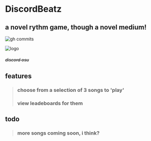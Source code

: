 # DiscordBeatz
## a novel rythm game, though a novel medium!

![gh commits](https://img.shields.io/github/last-commit/GandyT/DiscordBeatz)

![logo]('https://raw.githubusercontent.com/GandyT/DiscordBeatz/master/logo.png')
###### ~~discord osu~~

## features
>### choose from a selection of **3** songs to 'play'
>### view leadeboards for them

## todo
>### more songs coming soon, i think?
